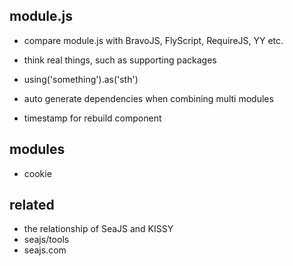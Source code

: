
 module.js
-----------
 - compare module.js with BravoJS, FlyScript, RequireJS, YY etc.

 - think real things, such as supporting packages
 - using('something').as('sth')
 - auto generate dependencies when combining multi modules
 - timestamp for rebuild component


 modules
---------
 - cookie


  related
----------
 - the relationship of SeaJS and KISSY
 - seajs/tools
 - seajs.com
